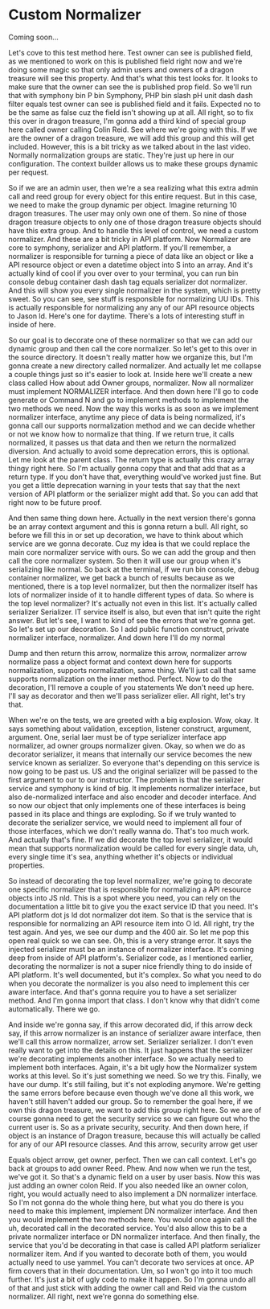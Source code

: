 # Custom Normalizer

Coming soon...

Let's cove to this test method here. Test owner can see is published field, as we mentioned to work on this is published field right now and we're doing some magic so that only admin users and owners of a dragon treasure will see this property. And that's what this test looks for. It looks to make sure that the owner can see the is published prop field. So we'll run that with symphony bin P bin Symphony, PHP bin slash pH unit dash dash filter equals test owner can see is published field and it fails. Expected no to be the same as false cuz the field isn't showing up at all. All right, so to fix this over in dragon treasure, I'm gonna add a third kind of special group here called owner calling Colin Reid. See where we're going with this. If we are the owner of a dragon treasure, we will add this group and this will get included. However, this is a bit tricky as we talked about in the last video. Normally normalization groups are static. They're just up here in our configuration. The context builder allows us to make these groups dynamic per request.

So if we are an admin user, then we're a sea realizing what this extra admin call and reed group for every object for this entire request. But in this case, we need to make the group dynamic per object. Imagine returning 10 dragon treasures. The user may only own one of them. So nine of those dragon treasure objects to only one of those dragon treasure objects should have this extra group. And to handle this level of control, we need a custom normalizer. And these are a bit tricky in API platform. Now Normalizer are core to symphony, serializer and API platform. If you'll remember, a normalizer is responsible for turning a piece of data like an object or like a API resource object or even a datetime object into S into an array. And it's actually kind of cool if you over over to your terminal, you can run bin console debug container dash dash tag equals serializer dot normalizer. And this will show you every single normalizer in the system, which is pretty sweet. So you can see, see stuff is responsible for normalizing UU IDs. This is actually responsible for normalizing any any of our API resource objects to Jason ld. Here's one for daytime. There's a lots of interesting stuff in inside of here.

So our goal is to decorate one of these normalizer so that we can add our dynamic group and then call the core normalizer. So let's get to this over in the source directory. It doesn't really matter how we organize this, but I'm gonna create a new directory called normalizer. And actually let me collapse a couple things just so it's easier to look at. Inside here we'll create a new class called How about add Owner groups, normalizer. Now all normalizer must implement NORMALIZER interface. And then down here I'll go to code generate or Command N and go to implement methods to implement the two methods we need. Now the way this works is as soon as we implement normalizer interface, anytime any piece of data is being normalized, it's gonna call our supports normalization method and we can decide whether or not we know how to normalize that thing. If we return true, it calls normalized, it passes us that data and then we return the normalized diversion. And actually to avoid some deprecation errors, this is optional. Let me look at the parent class. The return type is actually this crazy array thingy right here. So I'm actually gonna copy that and that add that as a return type. If you don't have that, everything would've worked just fine. But you get a little deprecation warning in your tests that say that the next version of API platform or the serializer might add that. So you can add that right now to be future proof.

And then same thing down here. Actually in the next version there's gonna be an array context argument and this is gonna return a bull. All right, so before we fill this in or set up decoration, we have to think about which service are we gonna decorate. Cuz my idea is that we could replace the main core normalizer service with ours. So we can add the group and then call the core normalizer system. So then it will use our group when it's serializing like normal. So back at the terminal, if we run bin console, debug container normalizer, we get back a bunch of results because as we mentioned, there is a top level normalizer, but then the normalizer itself has lots of normalizer inside of it to handle different types of data. So where is the top level normalizer? It's actually not even in this list. It's actually called serializer Serializer. IT service itself is also, but even that isn't quite the right answer. But let's see, I want to kind of see the errors that we're gonna get. So let's set up our decoration. So I add public function construct, private normalizer interface, normalizer. And down here I'll do my normal

Dump and then return this arrow, normalize this arrow, normalizer arrow normalize pass a object format and context down here for supports normalization, supports normalization, same thing. We'll just call that same supports normalization on the inner method. Perfect. Now to do the decoration, I'll remove a couple of you statements We don't need up here. I'll say as decorator and then we'll pass serializer elier. All right, let's try that.

When we're on the tests, we are greeted with a big explosion. Wow, okay. It says something about validation, exception, listener construct, argument, argument. One, serial laer must be of type serializer interface app normalizer, ad owner groups normalizer given. Okay, so when we do as decorator serializer, it means that internally our service becomes the new service known as serializer. So everyone that's depending on this service is now going to be past us. US and the original serializer will be passed to the first argument to our to our instructor. The problem is that the serializer service and symphony is kind of big. It implements normalizer interface, but also de-normalized interface and also encoder and decoder interface. And so now our object that only implements one of these interfaces is being passed in its place and things are exploding. So if we truly wanted to decorate the serializer service, we would need to implement all four of those interfaces, which we don't really wanna do. That's too much work. And actually that's fine. If we did decorate the top level serializer, it would mean that supports normalization would be called for every single data, uh, every single time it's sea, anything whether it's objects or individual properties.

So instead of decorating the top level normalizer, we're going to decorate one specific normalizer that is responsible for normalizing a API resource objects into JS nld. This is a spot where you need, you can rely on the documentation a little bit to give you the exact service ID that you need. It's API platform dot js ld dot normalizer dot item. So that is the service that is responsible for normalizing an API resource item into O ld. All right, try the test again. And yes, we see our dump and the 400 air. So let me pop this open real quick so we can see. Oh, this is a very strange error. It says the injected serializer must be an instance of normalizer interface. It's coming deep from inside of API platform's. Serializer code, as I mentioned earlier, decorating the normalizer is not a super nice friendly thing to do inside of API platform. It's well documented, but it's complex. So what you need to do when you decorate the normalizer is you also need to implement this cer aware interface. And that's gonna require you to have a set serializer method. And I'm gonna import that class. I don't know why that didn't come automatically. There we go.

And inside we're gonna say, if this arrow decorated did, if this arrow deck say, if this arrow normalizer is an instance of serializer aware interface, then we'll call this arrow normalizer, arrow set. Serializer serializer. I don't even really want to get into the details on this. It just happens that the serializer we're decorating implements another interface. So we actually need to implement both interfaces. Again, it's a bit ugly how the Normalizer system works at this level. So it's just something we need. So we try this. Finally, we have our dump. It's still failing, but it's not exploding anymore. We're getting the same errors before because even though we've done all this work, we haven't still haven't added our group. So to remember the goal here, if we own this dragon treasure, we want to add this group right here. So we are of course gonna need to get the security service so we can figure out who the current user is. So as a private security, security. And then down here, if object is an instance of Dragon treasure, because this will actually be called for any of our API resource classes. And this arrow, security arrow get user

Equals object arrow, get owner, perfect. Then we can call context. Let's go back at groups to add owner Reed. Phew. And now when we run the test, we've got it. So that's a dynamic field on a user by user basis. Now this was just adding an owner colon Reid. If you also needed like an owner colon, right, you would actually need to also implement a DN normalizer interface. So I'm not gonna do the whole thing here, but what you do there is you need to make this implement, implement DN normalizer interface. And then you would implement the two methods here. You would once again call the uh, decorated call in the decorated service. You'd also allow this to be a private normalizer interface or DN normalizer interface. And then finally, the service that you'd be decorating in that case is called API platform serializer normalizer item. And if you wanted to decorate both of them, you would actually need to use yammel. You can't decorate two services at once. AP firm covers that in their documentation. Um, so I won't go into it too much further. It's just a bit of ugly code to make it happen. So I'm gonna undo all of that and just stick with adding the owner call and Reid via the custom normalizer. All right, next we're gonna do something else.


